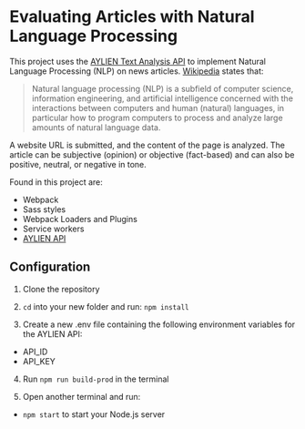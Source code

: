 # Evaluating Articles with Natural Language Processing

This project uses the [AYLIEN Text Analysis API](https://aylien.com/text-api/) to implement Natural Language Processing (NLP) on news articles. [Wikipedia](https://en.wikipedia.org/wiki/Natural_language_processing) states that: 

> Natural language processing (NLP) is a subfield of computer science, information engineering, and artificial intelligence
concerned with the interactions between computers and human (natural) languages, in particular how to program computers to
process and analyze large amounts of natural language data.

A website URL is submitted, and the content of the page is analyzed. The article can be subjective (opinion) or objective (fact-based) and can also be positive, neutral, or negative in tone.

Found in this project are:
- Webpack
- Sass styles
- Webpack Loaders and Plugins
- Service workers
- [AYLIEN API](https://aylien.com/text-api/)

## Configuration

1) Clone the repository

2) `cd` into your new folder and run:
`npm install`

3) Create a new .env file containing the following environment variables for the AYLIEN API:

- API_ID
- API_KEY

4) Run `npm run build-prod` in the terminal

5) Open another terminal and run:

- `npm start` to start your Node.js server
